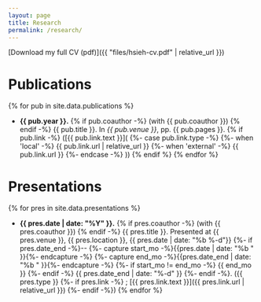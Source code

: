 ```yaml
---
layout: page
title: Research
permalink: /research/
---
```


[Download my full CV (pdf)]({{ "files/hsieh-cv.pdf" | relative_url }})

# Publications
{% for pub in site.data.publications %}
- **{{ pub.year }}.**
  {% if pub.coauthor -%}
    (with {{ pub.coauthor }})
  {% endif -%}
  {{ pub.title }}.
  In *{{ pub.venue }}*, pp. {{ pub.pages }}.
  {% if pub.link -%}
    ([{{ pub.link.text }}](
      {%- case pub.link.type -%}
        {%- when 'local' -%}
          {{ pub.link.url | relative_url }}
        {%- when 'external' -%}
          {{ pub.link.url }}
      {%- endcase -%}
    ))
  {% endif %}
{% endfor %}


# Presentations
{% for pres in site.data.presentations %}
- **{{ pres.date | date: "%Y" }}.**
  {% if pres.coauthor -%}
    (with {{ pres.coauthor }})
  {% endif -%}
  {{ pres.title }}.
  Presented at {{ pres.venue }}, {{ pres.location }}, {{ pres.date | date: "%b %-d"}}
  {%- if pres.date_end -%}--
    {%- capture start_mo -%}{{pres.date | date: "%b " }}{%- endcapture -%}
    {%- capture end_mo -%}{{pres.date_end | date: "%b " }}{%- endcapture -%}
    {%- if start_mo != end_mo -%}
      {{ end_mo }}
    {%- endif -%}
    {{ pres.date_end | date: "%-d" }}
  {%- endif -%}.
  ({{ pres.type }}
  {%- if pres.link -%}
    ; [{{ pres.link.text }}]({{ pres.link.url | relative_url }})
  {%- endif -%})
{% endfor %}



<!-- This is the base Jekyll theme. You can find out more info about customizing your Jekyll theme, as well as basic Jekyll usage documentation at [jekyllrb.com](http://jekyllrb.com/)

You can find the source code for the Jekyll new theme at: [github.com/jglovier/jekyll-new](https://github.com/jglovier/jekyll-new)

You can find the source code for Jekyll at [github.com/jekyll/jekyll](https://github.com/jekyll/jekyll)
 -->
